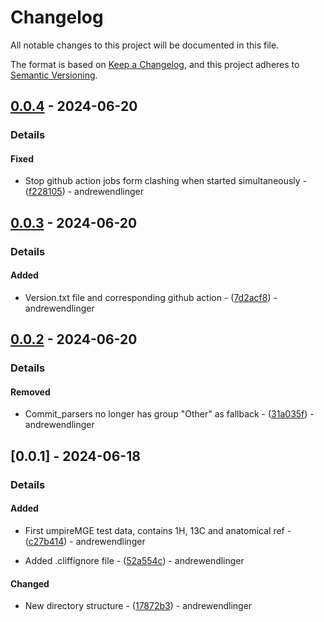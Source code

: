 # Changelog

All notable changes to this project will be documented in this file.

The format is based on [Keep a Changelog](https://keepachangelog.com/en/1.0.0/),
and this project adheres to [Semantic Versioning](https://semver.org/spec/v2.0.0.html).

## [0.0.4] - 2024-06-20
### Details
#### Fixed

- Stop github action jobs form clashing when started simultaneously - ([f228105](https://github.com/andrewendlinger/test_data/commit/f2281052639865154ad143f04a9ed2a2d9c1c691)) - andrewendlinger

## [0.0.3] - 2024-06-20
### Details
#### Added

- Version.txt file and corresponding github action - ([7d2acf8](https://github.com/andrewendlinger/test_data/commit/7d2acf8da5d7b39c257bad128385baef193394e0)) - andrewendlinger

## [0.0.2] - 2024-06-20
### Details
#### Removed

- Commit_parsers no longer has group "Other" as fallback - ([31a035f](https://github.com/andrewendlinger/test_data/commit/31a035fdaff9edeea048b570ba61fcd02d2d3e81)) - andrewendlinger

## [0.0.1] - 2024-06-18
### Details
#### Added

- First umpireMGE test data, contains 1H, 13C and anatomical ref - ([c27b414](https://github.com/andrewendlinger/test_data/commit/c27b4145f1954f4171829bd95d67d122d1bd1cc3)) - andrewendlinger

- Added .cliffignore file - ([52a554c](https://github.com/andrewendlinger/test_data/commit/52a554c27cbd96013e9df5406571cb67574ac174)) - andrewendlinger

#### Changed

- New directory structure - ([17872b3](https://github.com/andrewendlinger/test_data/commit/17872b37809b73d907e66bf6041a36f21195e1d0)) - andrewendlinger

[0.0.4]: https://github.com/andrewendlinger/hypermri_test_data/compare/v0.0.3..v0.0.4
[0.0.3]: https://github.com/andrewendlinger/hypermri_test_data/compare/v0.0.2..v0.0.3
[0.0.2]: https://github.com/andrewendlinger/hypermri_test_data/compare/v0.0.1..v0.0.2

<!-- generated by git-cliff -->
